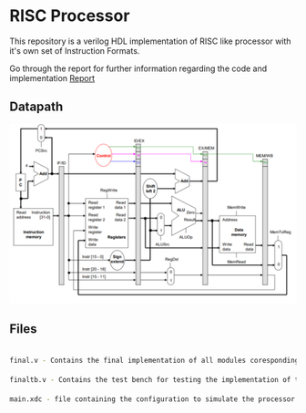 # RISC Processor

This repository is a verilog HDL implementation of RISC like processor with it's own set of Instruction Formats.

Go through the report for further information regarding the code and implementation [Report](./RISC_V_report.pdf)


## Datapath
![Datapath](imgs/datapath.png)


## Files
```bash

final.v - Contains the final implementation of all modules coresponding to the processor.

finaltb.v - Contains the test bench for testing the implementation of the processor

main.xdc - file containing the configuration to simulate the processor on a nexys4 FPGA,
```
